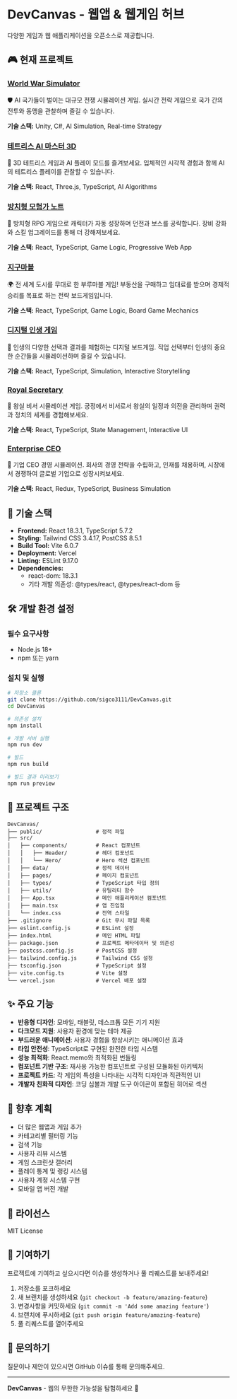 # DevCanvas - 웹앱 & 웹게임 허브

다양한 게임과 웹 애플리케이션을 오픈소스로 제공합니다.

## 🎮 현재 프로젝트

### [World War Simulator](https://world-war-simulator.vercel.app/)
🛡️ AI 국가들이 벌이는 대규모 전쟁 시뮬레이션 게임. 실시간 전략 게임으로 국가 간의 전투와 동맹을 관찰하며 즐길 수 있습니다.

**기술 스택:** Unity, C#, AI Simulation, Real-time Strategy

### [테트리스 AI 마스터 3D](https://tetris-am3d-7k4p.vercel.app/)
🧩 3D 테트리스 게임과 AI 플레이 모드를 즐겨보세요. 입체적인 시각적 경험과 함께 AI의 테트리스 플레이를 관찰할 수 있습니다.

**기술 스택:** React, Three.js, TypeScript, AI Algorithms

### [방치형 모험가 노트](https://idle-rpg-one.vercel.app/)
📖 방치형 RPG 게임으로 캐릭터가 자동 성장하며 던전과 보스를 공략합니다. 장비 강화와 스킬 업그레이드를 통해 더 강해져보세요.

**기술 스택:** React, TypeScript, Game Logic, Progressive Web App

### [지구마블](https://geo-poly.vercel.app/)
🌍 전 세계 도시를 무대로 한 부루마블 게임! 부동산을 구매하고 임대료를 받으며 경제적 승리를 목표로 하는 전략 보드게임입니다.

**기술 스택:** React, TypeScript, Game Logic, Board Game Mechanics

### [디지털 인생 게임](https://life-game-rho.vercel.app/)
🎲 인생의 다양한 선택과 결과를 체험하는 디지털 보드게임. 직업 선택부터 인생의 중요한 순간들을 시뮬레이션하며 즐길 수 있습니다.

**기술 스택:** React, TypeScript, Simulation, Interactive Storytelling

### [Royal Secretary](https://royal-secretary.vercel.app/)
👑 왕실 비서 시뮬레이션 게임. 궁정에서 비서로서 왕실의 일정과 의전을 관리하며 권력과 정치의 세계를 경험해보세요.

**기술 스택:** React, TypeScript, State Management, Interactive UI

### [Enterprise CEO](https://enterprise-ceo.vercel.app/)
💼 기업 CEO 경영 시뮬레이션. 회사의 경영 전략을 수립하고, 인재를 채용하며, 시장에서 경쟁하여 글로벌 기업으로 성장시켜보세요.

**기술 스택:** React, Redux, TypeScript, Business Simulation

## 🚀 기술 스택

- **Frontend:** React 18.3.1, TypeScript 5.7.2
- **Styling:** Tailwind CSS 3.4.17, PostCSS 8.5.1
- **Build Tool:** Vite 6.0.7
- **Deployment:** Vercel
- **Linting:** ESLint 9.17.0
- **Dependencies:**
  - react-dom: 18.3.1
  - 기타 개발 의존성: @types/react, @types/react-dom 등

## 🛠️ 개발 환경 설정

### 필수 요구사항
- Node.js 18+ 
- npm 또는 yarn

### 설치 및 실행

```bash
# 저장소 클론
git clone https://github.com/sigco3111/DevCanvas.git
cd DevCanvas

# 의존성 설치
npm install

# 개발 서버 실행
npm run dev

# 빌드
npm run build

# 빌드 결과 미리보기
npm run preview
```

## 📁 프로젝트 구조

```
DevCanvas/
├── public/                 # 정적 파일
├── src/
│   ├── components/         # React 컴포넌트
│   │   ├── Header/         # 헤더 컴포넌트
│   │   └── Hero/           # Hero 섹션 컴포넌트
│   ├── data/               # 정적 데이터
│   ├── pages/              # 페이지 컴포넌트
│   ├── types/              # TypeScript 타입 정의
│   ├── utils/              # 유틸리티 함수
│   ├── App.tsx             # 메인 애플리케이션 컴포넌트
│   ├── main.tsx            # 앱 진입점
│   └── index.css           # 전역 스타일
├── .gitignore              # Git 무시 파일 목록
├── eslint.config.js        # ESLint 설정
├── index.html              # 메인 HTML 파일
├── package.json            # 프로젝트 메타데이터 및 의존성
├── postcss.config.js       # PostCSS 설정
├── tailwind.config.js      # Tailwind CSS 설정
├── tsconfig.json           # TypeScript 설정
├── vite.config.ts          # Vite 설정
└── vercel.json             # Vercel 배포 설정
```

## ✨ 주요 기능

- **반응형 디자인**: 모바일, 태블릿, 데스크톱 모든 기기 지원
- **다크모드 지원**: 사용자 환경에 맞는 테마 제공
- **부드러운 애니메이션**: 사용자 경험을 향상시키는 애니메이션 효과
- **타입 안전성**: TypeScript로 구현된 완전한 타입 시스템
- **성능 최적화**: React.memo와 최적화된 번들링
- **컴포넌트 기반 구조**: 재사용 가능한 컴포넌트로 구성된 모듈화된 아키텍처
- **프로젝트 카드**: 각 게임의 특성을 나타내는 시각적 디자인과 직관적인 UI
- **개발자 친화적 디자인**: 코딩 심볼과 개발 도구 아이콘이 포함된 히어로 섹션

## 🎯 향후 계획

- 더 많은 웹앱과 게임 추가
- 카테고리별 필터링 기능
- 검색 기능
- 사용자 리뷰 시스템
- 게임 스크린샷 갤러리
- 플레이 통계 및 랭킹 시스템
- 사용자 계정 시스템 구현
- 모바일 앱 버전 개발

## 📄 라이선스

MIT License

## 🤝 기여하기

프로젝트에 기여하고 싶으시다면 이슈를 생성하거나 풀 리퀘스트를 보내주세요!

1. 저장소를 포크하세요
2. 새 브랜치를 생성하세요 (`git checkout -b feature/amazing-feature`)
3. 변경사항을 커밋하세요 (`git commit -m 'Add some amazing feature'`)
4. 브랜치에 푸시하세요 (`git push origin feature/amazing-feature`)
5. 풀 리퀘스트를 열어주세요

## 💬 문의하기

질문이나 제안이 있으시면 GitHub 이슈를 통해 문의해주세요.

---

**DevCanvas** - 웹의 무한한 가능성을 탐험하세요 🚀 